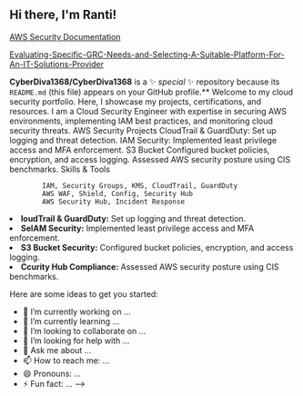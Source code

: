 ## Hi there, I'm Ranti!

<a href="(https://github.com/RosemaryAdebanwi/Evaluating-Specific-GRC-Needs-and-Selecting-A-Suitable-Platform-For-An-IT-Company)">AWS Security Documentation</a>

<a href="/RosemaryAdebanwi/Evaluating-Specific-GRC-Needs-and-Selecting-A-Suitable-Platform-For-An-IT-Solutions-Provider" itemprop="name codeRepository">Evaluating-Specific-GRC-Needs-and-Selecting-A-Suitable-Platform-For-An-IT-Solutions-Provider</a>


**CyberDiva1368/CyberDiva1368** is a ✨ _special_ ✨ repository because its `README.md` (this file) appears on your GitHub profile.**
Welcome to my cloud security portfolio. Here, I showcase my projects, certifications, and resources.
   I am a Cloud Security Engineer with expertise in securing AWS environments, implementing IAM best practices, and monitoring cloud security threats.
       AWS Security Projects
         CloudTrail & GuardDuty: Set up logging and threat detection.
         IAM Security: Implemented least privilege access and MFA enforcement.
         S3 Bucket Configured bucket policies, encryption, and access logging.
         Assessed AWS security posture using CIS benchmarks.
          Skills & Tools
     
            IAM, Security Groups, KMS, CloudTrail, GuardDuty
            AWS WAF, Shield, Config, Security Hub
            AWS Security Hub, Incident Response
            
<li> <strong>loudTrail & GuardDuty:</strong> Set up logging and threat detection.</li>
<li> <strong>SeIAM Security:</strong> Implemented least privilege access and MFA enforcement.</li>
            <li> <strong>S3 Bucket Security:</strong> Configured bucket policies, encryption, and access logging.</li>
            <li> <strong>Ccurity Hub Compliance:</strong> Assessed AWS security posture using CIS benchmarks.</li>
        
Here are some ideas to get you started:

- 🔭 I’m currently working on ...
- 🌱 I’m currently learning ...
- 👯 I’m looking to collaborate on ...
- 🤔 I’m looking for help with ...
- 💬 Ask me about ...
- 📫 How to reach me: ...
- 😄 Pronouns: ...
- ⚡ Fun fact: ...
-->

